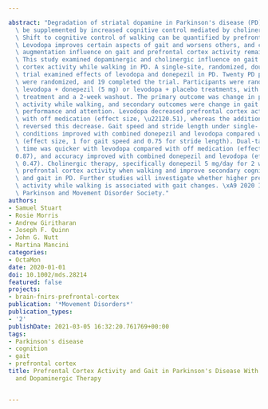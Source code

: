 ---
abstract: "Degradation of striatal dopamine in Parkinson's disease (PD) may initially\
  \ be supplemented by increased cognitive control mediated by cholinergic mechanisms.\
  \ Shift to cognitive control of walking can be quantified by prefrontal cortex activation.\
  \ Levodopa improves certain aspects of gait and worsens others, and cholinergic\
  \ augmentation influence on gait and prefrontal cortex activity remains unclear.\
  \ This study examined dopaminergic and cholinergic influence on gait and prefrontal\
  \ cortex activity while walking in PD. A single-site, randomized, double-blind crossover\
  \ trial examined effects of levodopa and donepezil in PD. Twenty PD participants\
  \ were randomized, and 19 completed the trial. Participants were randomized to either\
  \ levodopa + donepezil (5 mg) or levodopa + placebo treatments, with 2 weeks with\
  \ treatment and a 2-week washout. The primary outcome was change in prefrontal cortex\
  \ activity while walking, and secondary outcomes were change in gait and dual-task\
  \ performance and attention. Levodopa decreased prefrontal cortex activity compared\
  \ with off medication (effect size, \u22120.51), whereas the addition of donepezil\
  \ reversed this decrease. Gait speed and stride length under single- and dual-task\
  \ conditions improved with combined donepezil and levodopa compared with off medication\
  \ (effect size, 1 for gait speed and 0.75 for stride length). Dual-task reaction\
  \ time was quicker with levodopa compared with off medication (effect size, \u2212\
  0.87), and accuracy improved with combined donepezil and levodopa (effect size,\
  \ 0.47). Cholinergic therapy, specifically donepezil 5 mg/day for 2 weeks, can alter\
  \ prefrontal cortex activity when walking and improve secondary cognitive task accuracy\
  \ and gait in PD. Further studies will investigate whether higher prefrontal cortex\
  \ activity while walking is associated with gait changes. \xA9 2020 International\
  \ Parkinson and Movement Disorder Society."
authors:
- Samuel Stuart
- Rosie Morris
- Andrew Giritharan
- Joseph F. Quinn
- John G. Nutt
- Martina Mancini
categories:
- OctaMon
date: 2020-01-01
doi: 10.1002/mds.28214
featured: false
projects:
- brain-fnirs-prefrontal-cortex
publication: '*Movement Disorders*'
publication_types:
- '2'
publishDate: 2021-03-05 16:32:20.761769+00:00
tags:
- Parkinson's disease
- cognition
- gait
- prefrontal cortex
title: Prefrontal Cortex Activity and Gait in Parkinson's Disease With Cholinergic
  and Dopaminergic Therapy

---

